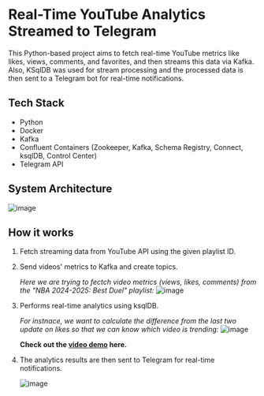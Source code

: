 # Real-Time YouTube Analytics Streamed to Telegram

This Python-based project aims to fetch real-time YouTube metrics like likes, views, comments, and favorites, and then streams this data via Kafka. 
Also, KSqlDB was used for stream processing and the processed data is then sent to a Telegram bot for real-time notifications.

## Tech Stack

- Python
- Docker
- Kafka
- Confluent Containers (Zookeeper, Kafka, Schema Registry, Connect, ksqlDB, Control Center)
- Telegram API

## System Architecture
![image](https://github.com/user-attachments/assets/0b51aa2f-f32c-4bf5-b654-a5c1cafbce74)

## How it works
1. Fetch streaming data from YouTube API using the given playlist ID.

2. Send videos' metrics to Kafka and create topics.

   *Here we are trying to fectch video metrics (views, likes, comments) from the "NBA 2024-2025: Best Duel" playlist:*
   ![image](https://github.com/user-attachments/assets/a19f2c01-474d-443a-87aa-385c31dfb6f5)
   
3. Performs real-time analytics using ksqlDB.

   *For instnace, we want to calculate the difference from the last two update on likes so that we can know which video is trending:*
   ![image](https://github.com/user-attachments/assets/0bd37f24-25e6-4cf8-9768-779164ac4017)

   **Check out the [video demo](https://drive.google.com/file/d/1YpDXfZD3p88gRqrEYnbs0DefzHgE4JFP/view?usp=drive_link) here.**

   
5. The analytics results are then sent to Telegram for real-time notifications.

   ![image](https://github.com/user-attachments/assets/9e430ca8-e3e4-4cc3-a88b-d2dcbb8404c8)





   
